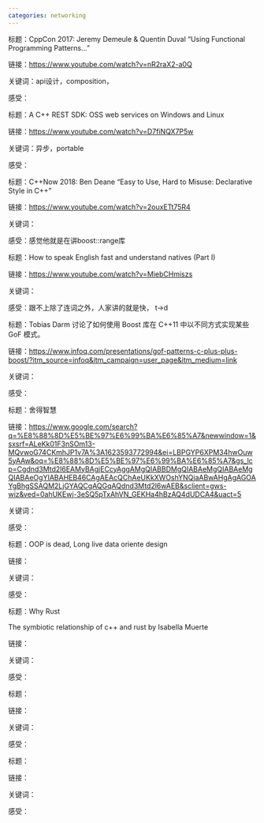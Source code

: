 ```yaml
---
categories: networking
---
```



标题：CppCon 2017: Jeremy Demeule & Quentin Duval “Using Functional Programming Patterns...”

链接：https://www.youtube.com/watch?v=nR2raX2-a0Q

关键词：api设计，composition，

感受：



标题：A C++ REST SDK: OSS web services on Windows and Linux

链接：https://www.youtube.com/watch?v=D7fiNQX7P5w

关键词：异步，portable

感受：



标题：C++Now 2018: Ben Deane “Easy to Use, Hard to Misuse: Declarative Style in C++”

链接：https://www.youtube.com/watch?v=2ouxETt75R4

关键词：

感受：感觉他就是在讲boost::range库



标题：How to speak English fast and understand natives (Part I)

链接：https://www.youtube.com/watch?v=MiebCHmiszs

关键词：

感受：跟不上除了连词之外，人家讲的就是快， t->d



标题：Tobias Darm 讨论了如何使用 Boost 库在 C++11 中以不同方式实现某些 GoF 模式。

链接：https://www.infoq.com/presentations/gof-patterns-c-plus-plus-boost/?itm_source=infoq&itm_campaign=user_page&itm_medium=link

关键词：

感受：



标题：舍得智慧

链接：https://www.google.com/search?q=%E8%88%8D%E5%BE%97%E6%99%BA%E6%85%A7&newwindow=1&sxsrf=ALeKk01F3nSOm13-MQvwoG74CKmhJP1v7A%3A1623593772994&ei=LBPGYP6XPM34hwOuw5yAAw&oq=%E8%88%8D%E5%BE%97%E6%99%BA%E6%85%A7&gs_lcp=Cgdnd3Mtd2l6EAMyBAgjECcyAggAMgQIABBDMgQIABAeMgQIABAeMgQIABAeOgYIABAHEB46CAgAEAcQChAeUKkXWOshYNQjaABwAHgAgAGOAYgBhgSSAQM2LjGYAQCgAQGqAQdnd3Mtd2l6wAEB&sclient=gws-wiz&ved=0ahUKEwj-3eSQ5pTxAhVN_GEKHa4hBzAQ4dUDCA4&uact=5

关键词：

感受：


标题：OOP is dead, Long live data oriente design

链接：

关键词：

感受：



标题：Why Rust

The symbiotic relationship of c++ and rust by Isabella Muerte

链接：

关键词：

感受：




标题：

链接：

关键词：

感受：




标题：

链接：

关键词：

感受：

